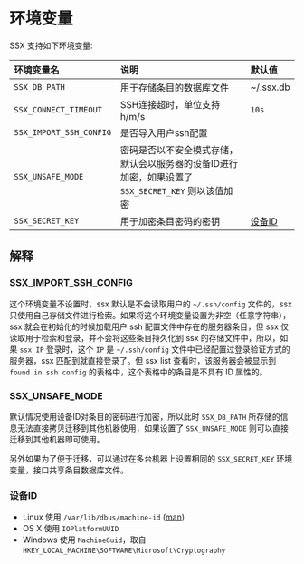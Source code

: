 # 环境变量

SSX 支持如下环境变量:

|环境变量名| 说明 | 默认值 |
|:---|:---|:---|
|`SSX_DB_PATH`| 用于存储条目的数据库文件 | ~/.ssx.db |
|`SSX_CONNECT_TIMEOUT`| SSH连接超时，单位支持 h/m/s | `10s` |
|`SSX_IMPORT_SSH_CONFIG`| 是否导入用户ssh配置 | |
|`SSX_UNSAFE_MODE`| 密码是否以不安全模式存储，默认会以服务器的设备ID进行加密，如果设置了 `SSX_SECRET_KEY` 则以该值加密| |
|`SSX_SECRET_KEY`| 用于加密条目密码的密钥 | [设备ID](#设备id) |

## 解释

### SSX_IMPORT_SSH_CONFIG

这个环境变量不设置时，ssx 默认是不会读取用户的 `~/.ssh/config` 文件的，ssx 只使用自己存储文件进行检索。如果将这个环境变量设置为非空（任意字符串），ssx 就会在初始化的时候加载用户 ssh 配置文件中存在的服务器条目，但 ssx 仅读取用于检索和登录，并不会将这些条目持久化到 ssx 的存储文件中，所以，如果 `ssx IP` 登录时，这个 `IP` 是 `~/.ssh/config` 文件中已经配置过登录验证方式的服务器，ssx 匹配到就直接登录了。但 ssx list 查看时，该服务器会被显示到 `found in ssh config` 的表格中，这个表格中的条目是不具有 ID 属性的。

### SSX_UNSAFE_MODE

默认情况使用设备ID对条目的密码进行加密，所以此时 `SSX_DB_PATH` 所存储的信息无法直接拷贝迁移到其他机器使用，如果设置了 `SSX_UNSAFE_MODE` 则可以直接迁移到其他机器即可使用。

另外如果为了便于迁移，可以通过在多台机器上设置相同的 `SSX_SECRET_KEY` 环境变量，接口共享条目数据库文件。

### 设备ID

- Linux 使用 `/var/lib/dbus/machine-id` ([man](http://man7.org/linux/man-pages/man5/machine-id.5.html))
- OS X 使用 `IOPlatformUUID`
- Windows 使用 `MachineGuid`，取自 `HKEY_LOCAL_MACHINE\SOFTWARE\Microsoft\Cryptography`
